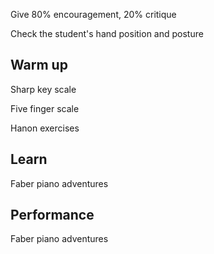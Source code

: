 Give 80% encouragement, 20% critique

Check the student's hand position and posture

## Warm up

Sharp key scale

Five finger scale

Hanon exercises

## Learn

Faber piano adventures

## Performance

Faber piano adventures
